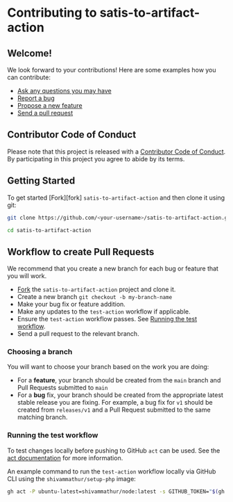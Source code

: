 # Contributing to satis-to-artifact-action

## Welcome!

We look forward to your contributions! Here are some examples how you can contribute:

* [Ask any questions you may have](https://github.com/mattgrul/satis-to-artifact-action/discussions/new/choose)
* [Report a bug](https://github.com/mattgrul/satis-to-artifact-action/issues/new?labels=bug&projects=&template=BUG_REPORT.yml&title=%5BBug%5D%3A+)
* [Propose a new feature](https://github.com/mattgrul/satis-to-artifact-action/issues/new?labels=enhancement&projects=&template=FEATURE_REQUEST.yml&title=%5BFeature%5D%3A+)
* [Send a pull request](https://github.com/mattgrul/satis-to-artifact-action/pulls)

## Contributor Code of Conduct

Please note that this project is released with a [Contributor Code of Conduct](CODE_OF_CONDUCT.md). By participating in
this project you agree to abide by its terms.

## Getting Started

To get started [Fork][fork] `satis-to-artifact-action` and then clone it using git:

```bash
git clone https://github.com/<your-username>/satis-to-artifact-action.git

cd satis-to-artifact-action
```

## Workflow to create Pull Requests

We recommend that you create a new branch for each bug or feature that you will work.

* [Fork](https://github.com/mattgrul/satis-to-artifact-action/fork) the `satis-to-artifact-action` project and clone it.
* Create a new branch `git checkout -b my-branch-name`
* Make your bug fix or feature addition.
* Make any updates to the `test-action` workflow if applicable.
* Ensure the `test-action` workflow passes. See [Running the test workflow](#running-the-test-suite).
* Send a pull request to the relevant branch.

### Choosing a branch

You will want to choose your branch based on the work you are doing:

* For a **feature**, your branch should be created from the `main` branch and Pull Requests submitted to `main`
* For a **bug** fix, your branch should be created from the appropriate latest stable release you are fixing. For example, a
  bug fix for `v1` should be created from `releases/v1` and a Pull Request submitted to the same matching branch.

### Running the test workflow

To test changes locally before pushing to GitHub `act` can be used. See the [act documentation](https://github.com/nektos/act) for more information.

An example command to run the `test-action` workflow locally via GitHub CLI using the `shivammathur/setup-php` image:

```bash
gh act -P ubuntu-latest=shivammathur/node:latest -s GITHUB_TOKEN="$(gh auth token)" --artifact-server-path /tmp/artifacts
```

